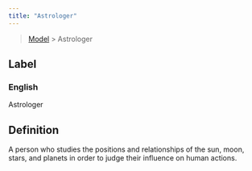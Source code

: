 ```yaml
---
title: "Astrologer"
---
```


> [Model](../../) > Astrologer

## Label

### English
Astrologer


## Definition
A person who studies the positions and relationships of the sun, moon, stars, and planets in order to judge their influence on human actions. 


    
